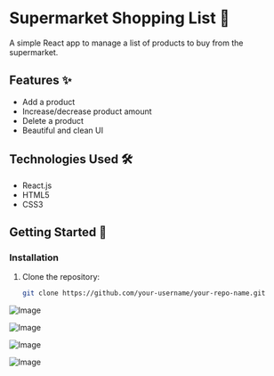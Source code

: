 # Supermarket Shopping List 🛒

A simple React app to manage a list of products to buy from the supermarket.

## Features ✨
- Add a product
- Increase/decrease product amount
- Delete a product
- Beautiful and clean UI

## Technologies Used 🛠️
- React.js
- HTML5
- CSS3

## Getting Started 🚀

### Installation
1. Clone the repository:
   ```bash
   git clone https://github.com/your-username/your-repo-name.git


![Image](https://github.com/user-attachments/assets/d978d3d1-1a58-4012-8ae0-e1e7f0e683d7)

![Image](https://github.com/user-attachments/assets/bed8f333-93c7-4eb0-8f94-db1ad1a62242)

![Image](https://github.com/user-attachments/assets/3c79171c-9d5b-405b-b46b-ef7c7c5dacef)

![Image](https://github.com/user-attachments/assets/597477e4-fbbc-44d7-a6ab-1a295d5703e7)
